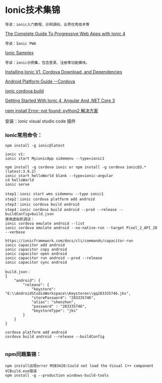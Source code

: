 # Ionic技术集锦

```
导读：ionic入门教程、示例源码、业界优秀技术等
```

[The Complete Guide To Progressive Web Apps with Ionic 4](https://ionicthemes.com/tutorials/about/the-complete-guide-to-progressive-web-apps-with-ionic4)
```
导读：Ionic PWA
```

[Ionic Samples](https://github.com/qq283335746/IonicSamples)
```
导读：ionic示例集，包含登录、注册等功能模块。
```
[Installing Ionic V1, Cordova Download, and Dependencies](https://ionicframework.com/docs/v1/guide/installation.html)

[Android Platform Guide --Cordova](https://cordova.apache.org/docs/en/dev/guide/platforms/android/index.html)

[ionic cordova build](https://ionicframework.com/docs/cli/commands/cordova-build)

[Getting Started With Ionic 4, Angular And .NET Core 3](https://www.c-sharpcorner.com/article/getting-started-with-ionic-framework-angular-and-net-core-3/)

[npm install Error: not found: python2 解决方案](https://blog.csdn.net/liwan09/article/details/106975041)

安装：ionic visual studio code 插件

### Ionic常用命令：
```
npm install -g ionic@latest

ionic v1:
ionic start MyionicApp sidemenu --type=ionic1

npm install -g cordova ionic or npm install -g cordova ionic@3.* (latest:3.9.2)
ionic start helloWorld blank --type=ionic-angular
cd helloWorld
ionic serve

step1：ionic start wms sidemenu --type ionic1
step2：ionic cordova platform add android
step3：ionic cordova build android
step4：ionic cordova build android --prod --release --buildConfig=build.json
使用虚拟机调试：
ionic cordova emulate android --list
ionic cordova emulate android --no-native-run --target Pixel_2_API_28 --verbose

https://ionicframework.com/docs/cli/commands/capacitor-run
ionic capacitor add android
ionic capacitor copy android
ionic capacitor open android
ionic capacitor run android --prod --release
ionic capacitor sync android

build.json：
{
    "android": {
        "release": {
            "keystore": "E:\\AndroidStudioWorkspace\\Keystores\\qq283335746.jks",
            "storePassword": "283335746",
            "alias": "shenzhen",
            "password" : "283335746",
            "keystoreType": "jks"
        }
    }
}

cordova platform add android
cordova build android --release --buildConfig
 
```

### npm问题集锦：
```
npm install出现error MSB3428:Could not load the Visual C++ component VCBuild.exe错误
npm install -g --production windows-build-tools

```


